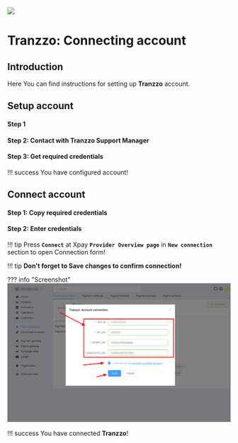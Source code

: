 <img src="https://static.openfintech.io/payment_providers/tranzzo/logo.png?w=400" width="400px">

# Tranzzo: Connecting account

## Introduction

Here You can find  instructions for setting up **Tranzzo**  account.

## Setup account

#### Step 1 
#### Step 2: Contact with Tranzzo Support Manager

#### Step 3: Get required credentials


!!! success
    You have configured account!




## Connect account

#### Step 1: Copy required credentials


#### Step 2: Enter credentials

!!! tip
    Press **```Connect```** at Xpay **```Provider Overview page```** in **```New connection```** section to open Connection form!


!!! tip
    **Don't forget to Save changes to confirm connection!**

??? info "Screenshot"
    [![Connect](images/tranzzo-step_connect.png)](images/tranzzo-step_connect.png)


!!! success
    You have connected **Tranzzo**!